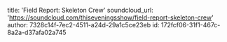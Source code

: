 title: 'Field Report: Skeleton Crew'
soundcloud_url: 'https://soundcloud.com/thiseveningsshow/field-report-skeleton-crew'
author: 7328c14f-7ec2-4511-a24d-29a1c5ce23eb
id: 172fcf06-31f1-467c-8a2a-d37afa02a745

